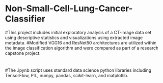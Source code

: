 # Non-Small-Cell-Lung-Cancer-Classifier

#This project includes initial exploratory analysis of a CT-image data set using descriptive statistics and visualizations using extracted image metadata.
#Modified VGG16 and ResNet50 architectures are utilized within the image classification algorithm and were compared as part of a research capstone project.
#
#The .ipynb script uses standard data science python libraries including TensorFlow, PIL, numpy, pandas, scikit-learn, and matplotlib.
